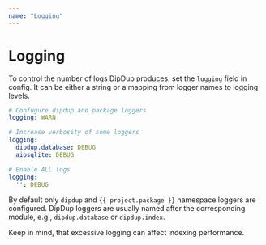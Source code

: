 ```yaml
---
name: "Logging"
---
```


# Logging

To control the number of logs DipDup produces, set the `logging` field in config. It can be either a string or a mapping from logger names to logging levels.

```yaml [dipdup.yaml]
# Confugure dipdup and package loggers
logging: WARN

# Increase verbosity of some loggers
logging:
  dipdup.database: DEBUG
  aiosqlite: DEBUG

# Enable ALL logs
logging:
  '': DEBUG
```

By default only `dipdup` and `{{ project.package }}` namespace loggers are configured. DipDup loggers are usually named after the corresponding module, e.g., `dipdup.database` or `dipdup.index`.

Keep in mind, that excessive logging can affect indexing performance.

